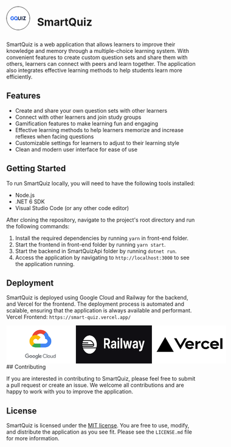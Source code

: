 <!-- # <img src="./docs/images/Logo-app.jpg" width="60" height="60" style="border-radius: 50%; margin-right: 15px; border: 1px solid black;"/>&nbsp; SmartQuiz -->
<span style="display: flex; align-items: center; ">
  <img src="./docs/images/Logo-app.jpg" width="60" height="60" style="border-radius: 50%; margin-right: 15px; border: 1px solid black;"/>&nbsp;
  <h1>SmartQuiz</h1>
</span>

SmartQuiz is a web application that allows learners to improve their knowledge and memory through a multiple-choice learning system. With convenient features to create custom question sets and share them with others, learners can connect with peers and learn together. The application also integrates effective learning methods to help students learn more efficiently.

## Features

- Create and share your own question sets with other learners
- Connect with other learners and join study groups
- Gamification features to make learning fun and engaging
- Effective learning methods to help learners memorize and increase reflexes when facing questions
- Customizable settings for learners to adjust to their learning style
- Clean and modern user interface for ease of use

## Getting Started

To run SmartQuiz locally, you will need to have the following tools installed:

- Node.js
- .NET 6 SDK
- Visual Studio Code (or any other code editor)

After cloning the repository, navigate to the project's root directory and run the following commands:

1. Install the required dependencies by running `yarn` in front-end folder.
2. Start the frontend in front-end folder by running `yarn start`.
3. Start the backend in SmartQuizApi folder by running `dotnet run`.
4. Access the application by navigating to `http://localhost:3000` to see the application running.

## Deployment

SmartQuiz is deployed using Google Cloud and Railway for the backend, and Vercel for the frontend. The deployment process is automated and scalable, ensuring that the application is always available and performant. Vercel Frontend: `https://smart-quiz.vercel.app/`

<div style="display: flex; align-items: center; justify-content: space-around;">
<img src="./docs/images/google-cloud.png" width="200" height="100" />&nbsp;<img src="./docs/images/railway.png" width="200" height="100" />&nbsp; <img src="./docs/images/vercel.png" width="200" height="100" />&nbsp; 
</div>
## Contributing

If you are interested in contributing to SmartQuiz, please feel free to submit a pull request or create an issue. We welcome all contributions and are happy to work with you to improve the application.

## License

SmartQuiz is licensed under the [MIT license](LICENSE.md). You are free to use, modify, and distribute the application as you see fit. Please see the `LICENSE.md` file for more information.
